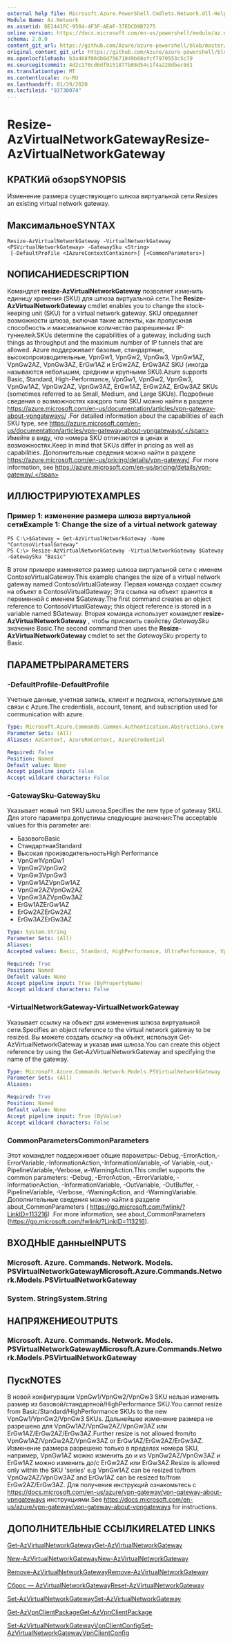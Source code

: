 ```yaml
---
external help file: Microsoft.Azure.PowerShell.Cmdlets.Network.dll-Help.xml
Module Name: Az.Network
ms.assetid: DE2441FC-9504-4F3F-AEAF-37EDCD9B7275
online version: https://docs.microsoft.com/en-us/powershell/module/az.network/resize-azvirtualnetworkgateway
schema: 2.0.0
content_git_url: https://github.com/Azure/azure-powershell/blob/master/src/Network/Network/help/Resize-AzVirtualNetworkGateway.md
original_content_git_url: https://github.com/Azure/azure-powershell/blob/master/src/Network/Network/help/Resize-AzVirtualNetworkGateway.md
ms.openlocfilehash: b3a468f06db6d75671049b08efcf7970553c5c79
ms.sourcegitcommit: 4d2c178cd6df9151877b08d54c1f4a228dbec9d1
ms.translationtype: MT
ms.contentlocale: ru-RU
ms.lasthandoff: 01/29/2020
ms.locfileid: "93730074"
---
```

# <span data-ttu-id="bab13-101">Resize-AzVirtualNetworkGateway</span><span class="sxs-lookup"><span data-stu-id="bab13-101">Resize-AzVirtualNetworkGateway</span></span>

## <span data-ttu-id="bab13-102">КРАТКИй обзор</span><span class="sxs-lookup"><span data-stu-id="bab13-102">SYNOPSIS</span></span>
<span data-ttu-id="bab13-103">Изменение размера существующего шлюза виртуальной сети.</span><span class="sxs-lookup"><span data-stu-id="bab13-103">Resizes an existing virtual network gateway.</span></span>

## <span data-ttu-id="bab13-104">Максимальное</span><span class="sxs-lookup"><span data-stu-id="bab13-104">SYNTAX</span></span>

```
Resize-AzVirtualNetworkGateway -VirtualNetworkGateway <PSVirtualNetworkGateway> -GatewaySku <String>
 [-DefaultProfile <IAzureContextContainer>] [<CommonParameters>]
```

## <span data-ttu-id="bab13-105">NОПИСАНИЕ</span><span class="sxs-lookup"><span data-stu-id="bab13-105">DESCRIPTION</span></span>
<span data-ttu-id="bab13-106">Командлет **resize-AzVirtualNetworkGateway** позволяет изменить единицу хранения (SKU) для шлюза виртуальной сети.</span><span class="sxs-lookup"><span data-stu-id="bab13-106">The **Resize-AzVirtualNetworkGateway** cmdlet enables you to change the stock-keeping unit (SKU) for a virtual network gateway.</span></span>
<span data-ttu-id="bab13-107">SKU определяет возможности шлюза, включая такие аспекты, как пропускная способность и максимальное количество разрешенных IP-туннелей.</span><span class="sxs-lookup"><span data-stu-id="bab13-107">SKUs determine the capabilities of a gateway, including such things as throughput and the maximum number of IP tunnels that are allowed.</span></span>
<span data-ttu-id="bab13-108">Azure поддерживает базовые, стандартные, высокопроизводительные, VpnGw1, VpnGw2, VpnGw3, VpnGw1AZ, VpnGw2AZ, VpnGw3AZ, ErGw1AZ и ErGw2AZ, ErGw3AZ SKU (иногда называются небольшим, средним и крупными SKU).</span><span class="sxs-lookup"><span data-stu-id="bab13-108">Azure supports Basic, Standard, High-Performance, VpnGw1, VpnGw2, VpnGw3, VpnGw1AZ, VpnGw2AZ, VpnGw3AZ, ErGw1AZ, ErGw2AZ, ErGw3AZ SKUs (sometimes referred to as Small, Medium, and Large SKUs).</span></span>
<span data-ttu-id="bab13-109">Подробные сведения о возможностях каждого типа SKU можно найти в разделе https://azure.microsoft.com/en-us/documentation/articles/vpn-gateway-about-vpngateways/ .</span><span class="sxs-lookup"><span data-stu-id="bab13-109">For detailed information about the capabilities of each SKU type, see https://azure.microsoft.com/en-us/documentation/articles/vpn-gateway-about-vpngateways/.</span></span>
<span data-ttu-id="bab13-110">Имейте в виду, что номера SKU отличаются в ценах и возможностях.</span><span class="sxs-lookup"><span data-stu-id="bab13-110">Keep in mind that SKUs differ in pricing as well as capabilities.</span></span>
<span data-ttu-id="bab13-111">Дополнительные сведения можно найти в разделе https://azure.microsoft.com/en-us/pricing/details/vpn-gateway/ .</span><span class="sxs-lookup"><span data-stu-id="bab13-111">For more information, see https://azure.microsoft.com/en-us/pricing/details/vpn-gateway/.</span></span>

## <span data-ttu-id="bab13-112">ИЛЛЮСТРИРУЮТ</span><span class="sxs-lookup"><span data-stu-id="bab13-112">EXAMPLES</span></span>

### <span data-ttu-id="bab13-113">Пример 1: изменение размера шлюза виртуальной сети</span><span class="sxs-lookup"><span data-stu-id="bab13-113">Example 1: Change the size of a virtual network gateway</span></span>
```
PS C:\>$Gateway = Get-AzVirtualNetworkGateway -Name "ContosoVirtualGateway"
PS C:\> Resize-AzVirtualNetworkGateway -VirtualNetworkGateway $Gateway -GatewaySku "Basic"
```

<span data-ttu-id="bab13-114">В этом примере изменяется размер шлюза виртуальной сети с именем ContosoVirtualGateway.</span><span class="sxs-lookup"><span data-stu-id="bab13-114">This example changes the size of a virtual network gateway named ContosoVirtualGateway.</span></span>
<span data-ttu-id="bab13-115">Первая команда создает ссылку на объект в ContosoVirtualGateway; Эта ссылка на объект хранится в переменной с именем $Gateway.</span><span class="sxs-lookup"><span data-stu-id="bab13-115">The first command creates an object reference to ContosoVirtualGateway; this object reference is stored in a variable named $Gateway.</span></span>
<span data-ttu-id="bab13-116">Вторая команда использует командлет **resize-AzVirtualNetworkGateway** , чтобы присвоить свойству *GatewaySku* значение Basic.</span><span class="sxs-lookup"><span data-stu-id="bab13-116">The second command then uses the **Resize-AzVirtualNetworkGateway** cmdlet to set the *GatewaySku* property to Basic.</span></span>

## <span data-ttu-id="bab13-117">ПАРАМЕТРЫ</span><span class="sxs-lookup"><span data-stu-id="bab13-117">PARAMETERS</span></span>

### <span data-ttu-id="bab13-118">-DefaultProfile</span><span class="sxs-lookup"><span data-stu-id="bab13-118">-DefaultProfile</span></span>
<span data-ttu-id="bab13-119">Учетные данные, учетная запись, клиент и подписка, используемые для связи с Azure.</span><span class="sxs-lookup"><span data-stu-id="bab13-119">The credentials, account, tenant, and subscription used for communication with azure.</span></span>

```yaml
Type: Microsoft.Azure.Commands.Common.Authentication.Abstractions.Core.IAzureContextContainer
Parameter Sets: (All)
Aliases: AzContext, AzureRmContext, AzureCredential

Required: False
Position: Named
Default value: None
Accept pipeline input: False
Accept wildcard characters: False
```

### <span data-ttu-id="bab13-120">-GatewaySku</span><span class="sxs-lookup"><span data-stu-id="bab13-120">-GatewaySku</span></span>
<span data-ttu-id="bab13-121">Указывает новый тип SKU шлюза.</span><span class="sxs-lookup"><span data-stu-id="bab13-121">Specifies the new type of gateway SKU.</span></span>
<span data-ttu-id="bab13-122">Для этого параметра допустимы следующие значения:</span><span class="sxs-lookup"><span data-stu-id="bab13-122">The acceptable values for this parameter are:</span></span>
- <span data-ttu-id="bab13-123">Базового</span><span class="sxs-lookup"><span data-stu-id="bab13-123">Basic</span></span>
- <span data-ttu-id="bab13-124">Стандартная</span><span class="sxs-lookup"><span data-stu-id="bab13-124">Standard</span></span>
- <span data-ttu-id="bab13-125">Высокая производительность</span><span class="sxs-lookup"><span data-stu-id="bab13-125">High Performance</span></span>
- <span data-ttu-id="bab13-126">VpnGw1</span><span class="sxs-lookup"><span data-stu-id="bab13-126">VpnGw1</span></span>
- <span data-ttu-id="bab13-127">VpnGw2</span><span class="sxs-lookup"><span data-stu-id="bab13-127">VpnGw2</span></span>
- <span data-ttu-id="bab13-128">VpnGw3</span><span class="sxs-lookup"><span data-stu-id="bab13-128">VpnGw3</span></span>
- <span data-ttu-id="bab13-129">VpnGw1AZ</span><span class="sxs-lookup"><span data-stu-id="bab13-129">VpnGw1AZ</span></span> 
- <span data-ttu-id="bab13-130">VpnGw2AZ</span><span class="sxs-lookup"><span data-stu-id="bab13-130">VpnGw2AZ</span></span> 
- <span data-ttu-id="bab13-131">VpnGw3AZ</span><span class="sxs-lookup"><span data-stu-id="bab13-131">VpnGw3AZ</span></span> 
- <span data-ttu-id="bab13-132">ErGw1AZ</span><span class="sxs-lookup"><span data-stu-id="bab13-132">ErGw1AZ</span></span> 
- <span data-ttu-id="bab13-133">ErGw2AZ</span><span class="sxs-lookup"><span data-stu-id="bab13-133">ErGw2AZ</span></span> 
- <span data-ttu-id="bab13-134">ErGw3AZ</span><span class="sxs-lookup"><span data-stu-id="bab13-134">ErGw3AZ</span></span> 

```yaml
Type: System.String
Parameter Sets: (All)
Aliases:
Accepted values: Basic, Standard, HighPerformance, UltraPerformance, VpnGw1, VpnGw2, VpnGw3, VpnGw1AZ, VpnGw2AZ, VpnGw3AZ, ErGw1AZ, ErGw2AZ, ErGw3AZ

Required: True
Position: Named
Default value: None
Accept pipeline input: True (ByPropertyName)
Accept wildcard characters: False
```

### <span data-ttu-id="bab13-135">-VirtualNetworkGateway</span><span class="sxs-lookup"><span data-stu-id="bab13-135">-VirtualNetworkGateway</span></span>
<span data-ttu-id="bab13-136">Указывает ссылку на объект для изменения шлюза виртуальной сети.</span><span class="sxs-lookup"><span data-stu-id="bab13-136">Specifies an object reference to the virtual network gateway to be resized.</span></span>
<span data-ttu-id="bab13-137">Вы можете создать ссылку на объект, используя Get-AzVirtualNetworkGateway и указав имя шлюза.</span><span class="sxs-lookup"><span data-stu-id="bab13-137">You can create this object reference by using the Get-AzVirtualNetworkGateway and specifying the name of the gateway.</span></span>

```yaml
Type: Microsoft.Azure.Commands.Network.Models.PSVirtualNetworkGateway
Parameter Sets: (All)
Aliases:

Required: True
Position: Named
Default value: None
Accept pipeline input: True (ByValue)
Accept wildcard characters: False
```

### <span data-ttu-id="bab13-138">CommonParameters</span><span class="sxs-lookup"><span data-stu-id="bab13-138">CommonParameters</span></span>
<span data-ttu-id="bab13-139">Этот командлет поддерживает общие параметры:-Debug,-ErrorAction,-ErrorVariable,-InformationAction,-InformationVariable,-of Variable,-out,-PipelineVariable,-Verbose, и-WarningAction.</span><span class="sxs-lookup"><span data-stu-id="bab13-139">This cmdlet supports the common parameters: -Debug, -ErrorAction, -ErrorVariable, -InformationAction, -InformationVariable, -OutVariable, -OutBuffer, -PipelineVariable, -Verbose, -WarningAction, and -WarningVariable.</span></span> <span data-ttu-id="bab13-140">Дополнительные сведения можно найти в разделе about_CommonParameters ( https://go.microsoft.com/fwlink/?LinkID=113216) .</span><span class="sxs-lookup"><span data-stu-id="bab13-140">For more information, see about_CommonParameters (https://go.microsoft.com/fwlink/?LinkID=113216).</span></span>

## <span data-ttu-id="bab13-141">ВХОДНЫЕ данные</span><span class="sxs-lookup"><span data-stu-id="bab13-141">INPUTS</span></span>

### <span data-ttu-id="bab13-142">Microsoft. Azure. Commands. Network. Models. PSVirtualNetworkGateway</span><span class="sxs-lookup"><span data-stu-id="bab13-142">Microsoft.Azure.Commands.Network.Models.PSVirtualNetworkGateway</span></span>

### <span data-ttu-id="bab13-143">System. String</span><span class="sxs-lookup"><span data-stu-id="bab13-143">System.String</span></span>

## <span data-ttu-id="bab13-144">НАПРЯЖЕНИЕ</span><span class="sxs-lookup"><span data-stu-id="bab13-144">OUTPUTS</span></span>

### <span data-ttu-id="bab13-145">Microsoft. Azure. Commands. Network. Models. PSVirtualNetworkGateway</span><span class="sxs-lookup"><span data-stu-id="bab13-145">Microsoft.Azure.Commands.Network.Models.PSVirtualNetworkGateway</span></span>

## <span data-ttu-id="bab13-146">Пуск</span><span class="sxs-lookup"><span data-stu-id="bab13-146">NOTES</span></span>
<span data-ttu-id="bab13-147">В новой конфигурации VpnGw1/VpnGw2/VpnGw3 SKU нельзя изменить размер из базовой/стандартной/HighPerformance SKU.</span><span class="sxs-lookup"><span data-stu-id="bab13-147">You cannot resize from Basic/Standard/HighPerformance SKUs to the new VpnGw1/VpnGw2/VpnGw3 SKUs.</span></span> <span data-ttu-id="bab13-148">Дальнейшее изменение размера не разрешено для VpnGw1AZ/VpnGw2AZ/VpnGw3AZ или ErGw1AZ/ErGw2AZ/ErGw3AZ.</span><span class="sxs-lookup"><span data-stu-id="bab13-148">Further resize is not allowed from/to VpnGw1AZ/VpnGw2AZ/VpnGw3AZ or ErGw1AZ/ErGw2AZ/ErGw3AZ.</span></span> <span data-ttu-id="bab13-149">Изменение размера разрешено только в пределах номера SKU, например, VpnGw1AZ можно изменить до и из VpnGw2AZ/VpnGw3AZ и ErGw1AZ можно изменить до/с ErGw2AZ или ErGw3AZ.</span><span class="sxs-lookup"><span data-stu-id="bab13-149">Resize is allowed only within the SKU 'series' e.g VpnGw1AZ can be resized to/from VpnGw2AZ/VpnGw3AZ and ErGw1AZ can be resized to/from ErGw2AZ/ErGw3AZ.</span></span> <span data-ttu-id="bab13-150">Для получения инструкций ознакомьтесь с https://docs.microsoft.com/en-us/azure/vpn-gateway/vpn-gateway-about-vpngateways инструкциями.</span><span class="sxs-lookup"><span data-stu-id="bab13-150">See https://docs.microsoft.com/en-us/azure/vpn-gateway/vpn-gateway-about-vpngateways for instructions.</span></span>

## <span data-ttu-id="bab13-151">ДОПОЛНИТЕЛЬНЫЕ ССЫЛКИ</span><span class="sxs-lookup"><span data-stu-id="bab13-151">RELATED LINKS</span></span>

[<span data-ttu-id="bab13-152">Get-AzVirtualNetworkGateway</span><span class="sxs-lookup"><span data-stu-id="bab13-152">Get-AzVirtualNetworkGateway</span></span>](./Get-AzVirtualNetworkGateway.md)

[<span data-ttu-id="bab13-153">New-AzVirtualNetworkGateway</span><span class="sxs-lookup"><span data-stu-id="bab13-153">New-AzVirtualNetworkGateway</span></span>](./New-AzVirtualNetworkGateway.md)

[<span data-ttu-id="bab13-154">Remove-AzVirtualNetworkGateway</span><span class="sxs-lookup"><span data-stu-id="bab13-154">Remove-AzVirtualNetworkGateway</span></span>](./Remove-AzVirtualNetworkGateway.md)

[<span data-ttu-id="bab13-155">Сброс — AzVirtualNetworkGateway</span><span class="sxs-lookup"><span data-stu-id="bab13-155">Reset-AzVirtualNetworkGateway</span></span>](./Reset-AzVirtualNetworkGateway.md)

[<span data-ttu-id="bab13-156">Set-AzVirtualNetworkGateway</span><span class="sxs-lookup"><span data-stu-id="bab13-156">Set-AzVirtualNetworkGateway</span></span>](./Set-AzVirtualNetworkGateway.md)

[<span data-ttu-id="bab13-157">Get-AzVpnClientPackage</span><span class="sxs-lookup"><span data-stu-id="bab13-157">Get-AzVpnClientPackage</span></span>](./Get-AzVpnClientPackage.md)

[<span data-ttu-id="bab13-158">Set-AzVirtualNetworkGatewayVpnClientConfig</span><span class="sxs-lookup"><span data-stu-id="bab13-158">Set-AzVirtualNetworkGatewayVpnClientConfig</span></span>](./Set-AzVirtualNetworkGatewayVpnClientConfig.md)
